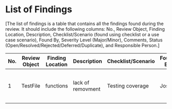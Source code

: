 # List of Findings

[The list of findings is a table that contains all the findings found during the review. It should include the following columns: No., Review Object, Finding Location, Description, Checklist/Scenario (found using checklist or a use case scenario), Found By, Severity Level (Major/Minor), Comments, Status (Open/Resolved/Rejected/Deferred/Duplicate), and Responsible Person.]

| No. | Review Object | Finding Location | Description       | Checklist/Scenario | Found By | Severity Level | Comments                                 | Status | Responsible Person |
| --- |---------------|------------------|-------------------|--------------------|----------|----------------|------------------------------------------|--------|--------------------|
| 1   | TestFile      | functions        | lack of removment | Testing coverage   | Joseff   | Minor          | test function lack data removing testing | open   | grewe              |